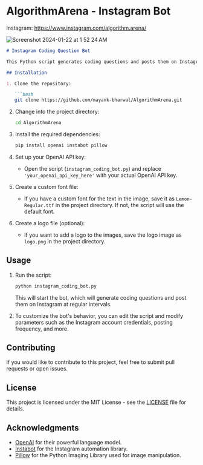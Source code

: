 # AlgorithmArena - Instagram Bot

Instagram: https://www.instagram.com/algorithm.arena/

![Screenshot 2024-01-22 at 1 52 24 AM](https://github.com/mayank-bharwal/AlgorithmArena/assets/119955673/0f6e4642-8f2d-4652-bc79-1f3fe29f3691)

```markdown
# Instagram Coding Question Bot

This Python script generates coding questions and posts them on Instagram every 24 hours. It uses the OpenAI API to generate questions and the Instabot library to post them on an Instagram account.

## Installation

1. Clone the repository:

   ```bash
   git clone https://github.com/mayank-bharwal/AlgorithmArena.git
   ```

2. Change into the project directory:

   ```bash
   cd AlgorithmArena
   ```

3. Install the required dependencies:

   ```bash
   pip install openai instabot pillow
   ```

4. Set up your OpenAI API key:

   - Open the script (`instagram_coding_bot.py`) and replace `'your_openai_api_key_here'` with your actual OpenAI API key.

5. Create a custom font file:

   - If you have a custom font for the text in the image, save it as `Lemon-Regular.ttf` in the project directory. If not, the script will use the default font.

6. Create a logo file (optional):

   - If you want to add a logo to the images, save the logo image as `logo.png` in the project directory.

## Usage

1. Run the script:

   ```bash
   python instagram_coding_bot.py

   ```

   This will start the bot, which will generate coding questions and post them on Instagram at regular intervals.

2. To customize the bot's behavior, you can edit the script and modify parameters such as the Instagram account credentials, posting frequency, and more.

## Contributing

If you would like to contribute to this project, feel free to submit pull requests or open issues.

## License

This project is licensed under the MIT License - see the [LICENSE](LICENSE) file for details.

## Acknowledgments

- [OpenAI](https://openai.com) for their powerful language model.
- [Instabot](https://github.com/instagrambot/instabot) for the Instagram automation library.
- [Pillow](https://python-pillow.org/) for the Python Imaging Library used for image manipulation.

```
